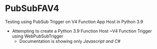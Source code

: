 # PubSubFAV4
Testing using PubSub Trigger on V4 Function App Host in Python 3.9

  - Attempting to create a Python 3.9 Function Host ~V4 Function Trigger using WebPubSubTrigger
    - Documentation is showing only *Javascript and C#*
